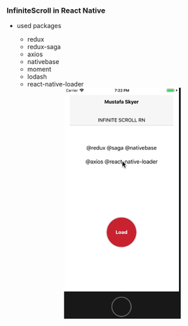 ### InfiniteScroll <ListView> in React Native
* used packages
  * redux
  * redux-saga
  * axios
  * nativebase
  * moment
  * lodash
  * react-native-loader
 
  <div style="text-align:center"><img src ="./infinite.gif" /></div>
